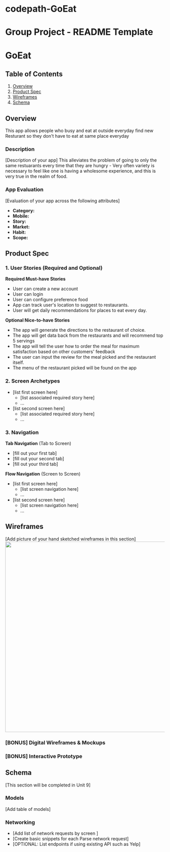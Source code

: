 # codepath-GoEat

Group Project - README Template
===

# GoEat

## Table of Contents
1. [Overview](#Overview)
1. [Product Spec](#Product-Spec)
1. [Wireframes](#Wireframes)
2. [Schema](#Schema)

## Overview

This app allows people who busy and eat at outside everyday find new Resturant so they don't have to eat at same place everyday


### Description
[Description of your app]
This alleviates the problem of going to only the same restuarants every time that they are hungry - Very often variety is necessary to feel like one is having a wholesome experience, and this is very true in the realm of food.

### App Evaluation
[Evaluation of your app across the following attributes]
- **Category:**
- **Mobile:**
- **Story:**
- **Market:**
- **Habit:**
- **Scope:**

## Product Spec

### 1. User Stories (Required and Optional)

**Required Must-have Stories**

* User can create a new account
* User can login
* User can configure preference food 
* App can track user's location to suggest to restaurants. 
* User will get daily recommendations for places to eat every day.

**Optional Nice-to-have Stories**

* The app will generate the directions to the restaurant of choice.
* The app will get data back from the restaurants and will recommend top 5 servings
* The app will tell the user how to order the meal for maximum satisfaction based on other customers' feedback
* The user can input the review for the meal picked and the restaurant itself.
* The menu of the restaurant picked will be found on the app

### 2. Screen Archetypes

* [list first screen here]
   * [list associated required story here]
   * ...
* [list second screen here]
   * [list associated required story here]
   * ...

### 3. Navigation

**Tab Navigation** (Tab to Screen)

* [fill out your first tab]
* [fill out your second tab]
* [fill out your third tab]

**Flow Navigation** (Screen to Screen)

* [list first screen here]
   * [list screen navigation here]
   * ...
* [list second screen here]
   * [list screen navigation here]
   * ...

## Wireframes
[Add picture of your hand sketched wireframes in this section]
<img src="YOUR_WIREFRAME_IMAGE_URL" width=600>

### [BONUS] Digital Wireframes & Mockups

### [BONUS] Interactive Prototype

## Schema 
[This section will be completed in Unit 9]
### Models
[Add table of models]
### Networking
- [Add list of network requests by screen ]
- [Create basic snippets for each Parse network request]
- [OPTIONAL: List endpoints if using existing API such as Yelp]
